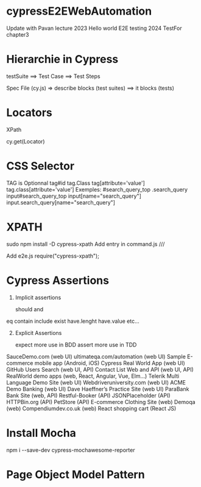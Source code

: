 # cypressE2EWebAutomation

Update with Pavan lecture 2023
Hello world E2E testing 2024
TestFor chapter3

# Hierarchie in Cypress

testSuite ==> Test Case ==> Test Steps

Spec File (cy.js) => describe blocks (test suites) ==> it blocks (tests)

# Locators

XPath

cy.get(Locator)

# CSS Selector

TAG is Optionnal
tag#id
tag.Class
tag[attribute='value']
tag.class[attribute='value']
Exemples:
#search_query_top
.search_query
input#search_query_top
input[name="search_query"]
input.search_query[name="search_query"]

# XPATH

sudo npm install -D cypress-xpath
Add entry in command.js
/// <reference types="cypress-xpath" />

Add e2e.js
require("cypress-xpath");

# Cypress Assertions

1. Implicit assertions

   should
   and

eq
contain
include
exist
have.lenght
have.value
etc...

2. Explicit Assertions

   expect more use in BDD
   assert more use in TDD

SauceDemo.com (web UI)
ultimateqa.com/automation (web UI)
Sample E-commerce mobile app (Android, iOS)
Cypress Real World App (web UI)
GitHub Users Search (web UI, API)
Contact List Web and API (web UI, API)
RealWorld demo apps (web, React, Angular, Vue, Elm…)
Telerik Multi Language Demo Site (web UI)
Webdriveruniversity.com (web UI)
ACME Demo Banking (web UI)
Dave Haeffner’s Practice Site (web UI)
ParaBank Bank Site (web, API)
Restful-Booker (API)
JSONPlaceholder (API)
HTTPBin.org (API)
PetStore (API)
E-commerce Clothing Site (web)
Demoqa (web)
Compendiumdev.co.uk (web)
React shopping cart (React JS)

# Install Mocha

npm i --save-dev cypress-mochawesome-reporter

# Page Object Model Pattern

